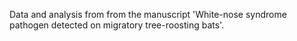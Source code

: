 Data and analysis from from the manuscript 'White-nose syndrome pathogen detected on migratory tree-roosting bats'.
